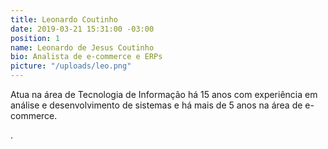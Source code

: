 ```yaml
---
title: Leonardo Coutinho
date: 2019-03-21 15:31:00 -03:00
position: 1
name: Leonardo de Jesus Coutinho
bio: Analista de e-commerce e ERPs
picture: "/uploads/leo.png"
---
```


Atua na área de Tecnologia de Informação há 15 anos com experiência em análise e desenvolvimento de sistemas e há mais de 5 anos na área de e-commerce.



.
